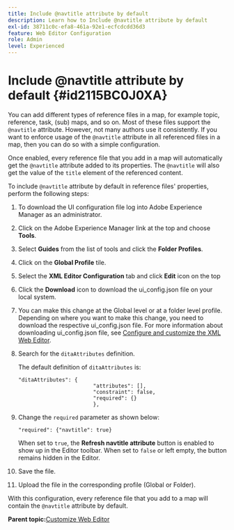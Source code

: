 ```yaml
---
title: Include @navtitle attribute by default
description: Learn how to Include @navtitle attribute by default
exl-id: 38711c0c-efa8-461a-92e1-ecfcdcdd36d3
feature: Web Editor Configuration
role: Admin
level: Experienced
---
```

# Include @navtitle attribute by default {#id2115BC0J0XA}

You can add different types of reference files in a map, for example topic, reference, task, \(sub\) maps, and so on. Most of these files support the `@navtitle` attribute. However, not many authors use it consistently. If you want to enforce usage of the `@navtitle` attribute in all referenced files in a map, then you can do so with a simple configuration.

Once enabled, every reference file that you add in a map will automatically get the `@navtitle` attribute added to its properties. The `@navtitle` will also get the value of the `title` element of the referenced content.

To include `@navtitle` attribute by default in reference files' properties, perform the following steps:

1.  To download the UI configuration file log into Adobe Experience Manager as an administrator.

1.  Click on the Adobe Experience Manager link at the top and choose **Tools**.
1.  Select **Guides** from the list of tools and click the **Folder Profiles**.
1.  Click on the **Global Profile** tile.
1.  Select the **XML Editor Configuration** tab and click **Edit** icon on the top
1.  Click the **Download** icon to download the ui\_config.json file on your local system.
1.  You can make this change at the Global level or at a folder level profile. Depending on where you want to make this change, you need to download the respective ui\_config.json file. For more information about downloading ui\_config.json file, see [Configure and customize the XML Web Editor](conf-folder-level.md#id2065G300O5Z).

1.  Search for the `ditaAttributes` definition.

    The default definition of `ditaAttributes` is:

    ```
    "ditaAttributes": {
                            "attributes": [],
                            "constraint": false,
                            "required": {}
                            },
    ```

1.  Change the `required` parameter as shown below:

    ```
    "required": {"navtitle": true}
    ```

    When set to `true`, the **Refresh navtitle attribute** button is enabled to show up in the Editor toolbar. When set to `false` or left empty, the button remains hidden in the Editor. 
1. Save the file.

1. Upload the file in the corresponding profile \(Global or Folder\).


With this configuration, every reference file that you add to a map will contain the `@navtitle` attribute by default. 



**Parent topic:**[Customize Web Editor](conf-web-editor.md)
